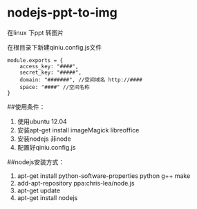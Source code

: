 # nodejs-ppt-to-img
在linux 下ppt 转图片

在根目录下新建qiniu.config.js文件

    module.exports = {
    	access_key: "####",
    	secret_key: "#####",
    	domain: "#######", //空间域名 http://####
    	space: "####" //空间名称
    }


##使用条件：

 1. 使用ubuntu 12.04
 2. 安装apt-get install imageMagick libreoffice
 3. 安装nodejs 非node
 4. 配置好qiniu.config.js
 

##nodejs安装方式：

 1. apt-get install python-software-properties python g++ make
 2. add-apt-repository ppa:chris-lea/node.js
 3. apt-get update
 4. apt-get install nodejs